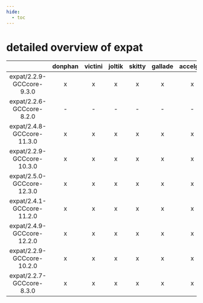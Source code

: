 ```yaml
---
hide:
  - toc
---
```


detailed overview of expat
==========================

| |donphan|victini|joltik|skitty|gallade|accelgor|swalot|doduo|
| :---: | :---: | :---: | :---: | :---: | :---: | :---: | :---: | :---: |
|expat/2.2.9-GCCcore-9.3.0|x|x|x|x|x|x|x|x|
|expat/2.2.6-GCCcore-8.2.0|-|-|-|-|-|-|x|x|
|expat/2.4.8-GCCcore-11.3.0|x|x|x|x|x|x|x|x|
|expat/2.2.9-GCCcore-10.3.0|x|x|x|x|x|x|x|x|
|expat/2.5.0-GCCcore-12.3.0|x|x|x|x|x|x|x|x|
|expat/2.4.1-GCCcore-11.2.0|x|x|x|x|x|x|x|x|
|expat/2.4.9-GCCcore-12.2.0|x|x|x|x|x|x|x|x|
|expat/2.2.9-GCCcore-10.2.0|x|x|x|x|x|x|x|x|
|expat/2.2.7-GCCcore-8.3.0|x|x|x|x|x|x|x|x|
